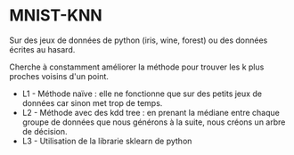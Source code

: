 # MNIST-KNN

Sur des jeux de données de python (iris, wine, forest) ou des données écrites au hasard. 

Cherche à constamment améliorer la méthode pour trouver les k plus proches voisins d'un point. 
- L1 - Méthode naïve : elle ne fonctionne que sur des petits jeux de données car sinon met trop de temps. 
- L2 - Méthode avec des kdd tree : en prenant la médiane entre chaque groupe de données que nous générons à la suite, nous créons un arbre de décision. 
- L3 - Utilisation de la librarie sklearn de python 